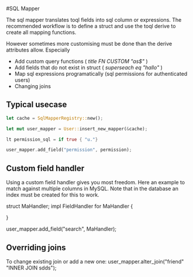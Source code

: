 #SQL Mapper

The sql mapper translates toql fields into sql column or expressions. The recommended workflow is to define a struct and use the 
toql derive to create all mapping functions.

However sometimes more customising must be done than the derive attributes allow. 
Especially
  - Add custom query functions ( _title FN CUSTOM "as$"_ )
  - Add fields that do not exist in struct ( _superseach eq "hallo"_ )
  - Map sql expressions programatically (sql permissions for authenticated users) 
  - Changing joins
  
 ## Typical usecase
  
  ```rust
  let cache = SqlMapperRegistry::new();
  
  let mut user_mapper = User::insert_new_mapper(&cache);
  
  lt permission_sql = if true { "u."}
  
  user_mapper.add_field("permission", permission);
  ```
  
  ## Custom field handler 
  
  Using a custom field handler gives you most freedom. Here an example to match against multiple columns in MySQL.
  Note that in the database an index must be created for this to work. 
  
  struct MaHandler;
  impl FieldHandler for MaHandler {
  
  
  }
 
 user_mapper.add_field("search", MaHandler);  
 
 
 ## Overriding joins
 
 To change existing join or add a new one:
 user_mapper.alter_join("friend" "INNER JOIN sdds");
 
 